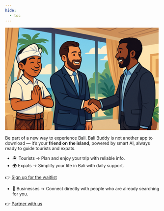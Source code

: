 ```yaml
---
hide:
  - toc
---
```


<img src="assets/logos/join_us_logo.png" alt="Bali Buddy Logo" width="500">

Be part of a new way to experience Bali. Bali Buddy is not another app to download — it’s your **friend on the island**, powered by smart AI, always ready to guide tourists and expats.  

- 🏝️ Tourists → Plan and enjoy your trip with reliable info.  
- 🌍 Expats → Simplify your life in Bali with daily support.  

👉 [Sign up for the waitlist](https://forms.gle/8Ty6BP3CACcXZtLh6)  


- 💼 Businesses → Connect directly with people who are already searching for you.  

👉 [Partner with us](https://forms.gle/QjcbiUHKkxWcLxJw6)  
